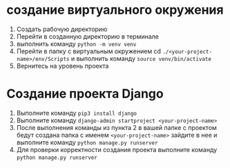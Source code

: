# создание виртуального окружения

1. Создать рабочую директорию
2. Перейти в созданную директорию в терминале 
3. выполнить команду `python -m venv venv`
4. Перейти в папку с виртуальным окружением cd `./<your-project-name>/env/Scripts` и выполнить команду `source venv/bin/activate`
5. Вернитесь на уровень проекта


# Создание проекта Django

1. Выполните команду `pip3 install django`
2. Выполните команду `django-admin startproject <your-project-name>`
3. После выполнения команды из пункта 2 в вашей папке с проектом бедут создана папка с именем `<your-project-name>` зайдите в нее и выполните команду `python manage.py runserver`
4. Для проверки корректности создания проекта выполните команду `python manage.py runserver`
